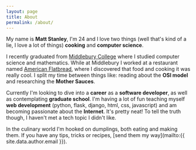 ```yaml
---
layout: page
title: About
permalink: /about/
---
```


My name is **Matt Stanley**, I'm 24 and I love two things (well that's kind of 
a lie, I love a lot of things) **cooking** and **computer science**. 

I recently graduated from [Middlebury College](http://www.middlebury.edu/) where I studied
computer science and mathematics. While at Middlebury I worked at a restaurant
named [American Flatbread](http://www.americanflatbread.com/), where I discovered
that food and cooking it was really cool. I split my time between things like: 
reading about the **OSI model** and researching the **Mother Sauces**. 

Currently I'm looking to dive into a **career** as a **software developer**, as well as 
contemplating **graduate school**. I'm having a lot of fun teaching myself **web development**
(python, flask, django, html, css, javascript) and am becoming passionate about
the **Internet**. It's pretty neat! To tell the truth though, I haven't met a tech topic
I didn't like. 

In the culinary world I'm hooked on dumplings, both eating and making them. If you 
have any tips, tricks or recipes, [send them my way](mailto:{{ site.data.author.email }}).

<svg width="100%" height="350" id="pie"></svg>

<script src="/assets/js/pie.js" type="text/javascript"></script>
